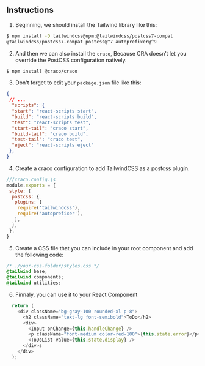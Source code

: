 ## Instructions

1. Beginning, we should install the Tailwind library like this:
```bash
$ npm install -D tailwindcss@npm:@tailwindcss/postcss7-compat 
@tailwindcss/postcss7-compat postcss@^7 autoprefixer@^9
```
2. And then we can also install the `craco`, Because CRA doesn’t let you override the PostCSS configuration natively.
```bash
$ npm install @craco/craco
```
3. Don't forget to edit your `package.json` file like this:
```json
{
 // ...
  "scripts": {
  "start": "react-scripts start",
  "build": "react-scripts build",
  "test": "react-scripts test",
  "start-tail": "craco start",
  "build-tail": "craco build",
  "test-tail": "craco test",
  "eject": "react-scripts eject"
 },
}
```
4. Create a craco configuration to add TailwindCSS as a postcss plugin.
```js
///craco.config.js
module.exports = {
 style: {
  postcss: {
   plugins: [
    require('tailwindcss'),
    require('autoprefixer'),
   ],
  },
 },
}
```
5. Create a CSS file that you can include in your root component and add the following code:
```css
/* ./your-css-folder/styles.css */
@tailwind base;
@tailwind components;
@tailwind utilities;
```
6. Finnaly, you can use it to your React Component
```js
  return (
    <div className="bg-gray-100 rounded-xl p-8">
      <h2 className="text-lg font-semibold">ToDo</h2>
      <div>
        <Input onChange={this.handleChange} />
        <p className="font-medium color-red-100">{this.state.error}</p>
        <ToDoList value={this.state.display} />
      </div>s
    </div>
  );
```
